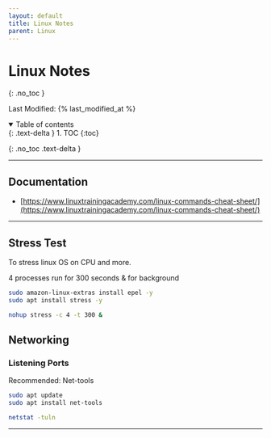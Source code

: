 ```yaml
---
layout: default
title: Linux Notes
parent: Linux
---
```


# Linux Notes
{: .no_toc }

Last Modified: {% last_modified_at %}

<details open markdown="block">
  <summary>
   Table of contents
  </summary>
  {: .text-delta }
1. TOC
{:toc}
</details>

{: .no_toc .text-delta }

---

## Documentation
* [https://www.linuxtrainingacademy.com/linux-commands-cheat-sheet/](https://www.linuxtrainingacademy.com/linux-commands-cheat-sheet/)

---

## Stress Test
To stress linux OS on CPU and more.

4 processes run for 300 seconds & for background
```bash
sudo amazon-linux-extras install epel -y
sudo apt install stress -y

nohup stress -c 4 -t 300 &
```


## Networking 
### Listening Ports
Recommended: Net-tools
```bash
sudo apt update
sudo apt install net-tools
```

```bash
netstat -tuln
```

---
